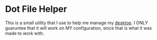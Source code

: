 # Dot File Helper
This is a small utility that I use to help me manage my [desktop](https://github.com/ircurry/cfg).
I ONLY guaruntee that it will work on MY configuration, since that is what it was made to work with.
